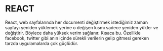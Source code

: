# REACT
React, web sayfalarında her documenti değiştirmek istediğimiz zaman sayfayı yeniden yüklemek yerine o değişen kısmı sadece yeniden yükler ve değiştirir. Böylece daha yüksek verim sağlanır. Kısaca bu. Özellikle facebook, twitter gibi anın içinde sürekli verilerin gelip gitmesi gereken tarzda uygulamalarda çok güçlüdür.
